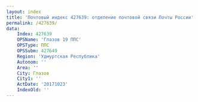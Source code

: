 ```yaml
---
layout: index
title: 'Почтовый индекс 427639: отделение почтовой связи Почты России'
permalink: /427639/
data:
    Index: 427639
    OPSName: 'Глазов 19 ППС'
    OPSType: ППС
    OPSSubm: 427649
    Region: 'Удмуртская Республика'
    Autonom: ''
    Area: ''
    City: Глазов
    City1: ''
    ActDate: '20171023'
    IndexOld: ''
---
```

